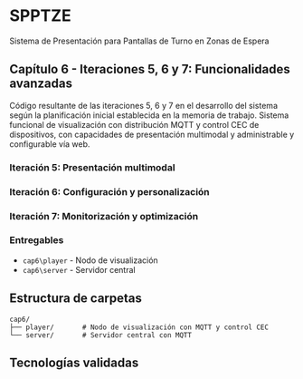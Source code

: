 # SPPTZE
Sistema de Presentación para Pantallas de Turno en Zonas de Espera

## Capítulo 6 - Iteraciones 5, 6 y 7: Funcionalidades avanzadas
Código resultante de las iteraciones 5, 6 y 7 en el desarrollo del sistema según la planificación inicial establecida en la memoria de trabajo.
Sistema funcional de visualización con distribución MQTT y control CEC de dispositivos, con capacidades de presentación multimodal y administrable y configurable vía web.

### Iteración 5: Presentación multimodal

### Iteración 6: Configuración y personalización

### Iteración 7: Monitorización y optimización

### Entregables
- `cap6\player` - Nodo de visualización
- `cap6\server` - Servidor central

## Estructura de carpetas
```
cap6/
├── player/       # Nodo de visualización con MQTT y control CEC
└── server/       # Servidor central con MQTT
```

## Tecnologías validadas
